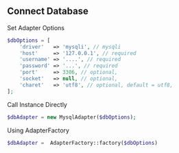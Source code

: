 ## Connect Database

Set Adapter Options
```php
$dbOptions = [
    'driver'   => 'mysqli', // mysqli
    'host'     => '127.0.0.1', // required
    'username' => '....', // required
    'password' => '...', // required
    'port'     => 3306, // optional,
    'socket'   => null, // optional,
    'charet'   => 'utf8', // optional, default = utf8,
];
```

Call Instance Directly

```php
$dbAdapter = new MysqlAdapter($dbOptions);
```

Using AdapterFactory

```php
$dbAdapter =  AdapterFactory::factory($dbOptions)
```